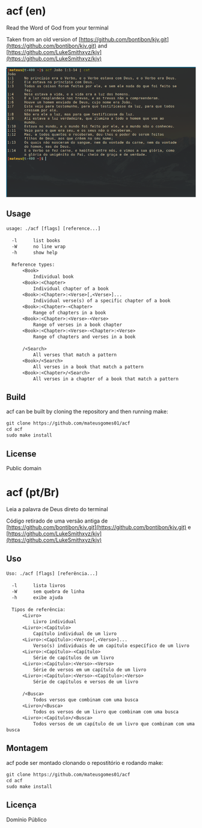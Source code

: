 # acf (en)

Read the Word of God from your terminal

Taken from an old version of [https://github.com/bontibon/kjv.git](https://github.com/bontibon/kjv.git) and [https://github.com/LukeSmithxyz/kjv](https://github.com/LukeSmithxyz/kjv)

![acf](acf.png)

## Usage

    usage: ./acf [flags] [reference...]

      -l      list books
      -W      no line wrap
      -h      show help

      Reference types:
          <Book>
              Individual book
          <Book>:<Chapter>
              Individual chapter of a book
          <Book>:<Chapter>:<Verse>[,<Verse>]...
              Individual verse(s) of a specific chapter of a book
          <Book>:<Chapter>-<Chapter>
              Range of chapters in a book
          <Book>:<Chapter>:<Verse>-<Verse>
              Range of verses in a book chapter
          <Book>:<Chapter>:<Verse>-<Chapter>:<Verse>
              Range of chapters and verses in a book

          /<Search>
              All verses that match a pattern
          <Book>/<Search>
              All verses in a book that match a pattern
          <Book>:<Chapter>/<Search>
              All verses in a chapter of a book that match a pattern

## Build

acf can be built by cloning the repository and then running make:

    git clone https://github.com/mateusgomes01/acf
    cd acf
    sudo make install

## License

Public domain

# acf (pt/Br)

Leia a palavra de Deus direto do terminal

Código retirado de uma versão antiga de [https://github.com/bontibon/kjv.git](https://github.com/bontibon/kjv.git) e [https://github.com/LukeSmithxyz/kjv](https://github.com/LukeSmithxyz/kjv)

## Uso

    Uso: ./acf [flags] [referência...]

      -l      lista livros
      -W      sem quebra de linha
      -h      exibe ajuda

      Tipos de referência:
          <Livro>
              Livro individual
          <Livro>:<Capítulo>
              Capítulo individual de um livro
          <Livro>:<Capítulo>:<Verso>[,<Verso>]...
              Verso(s) individuais de um capítulo específico de um livro
          <Livro>:<Capítulo>-<Capítulo>
              Série de capítulos de um livro
          <Livro>:<Capítulo>:<Verso>-<Verso>
              Série de versos em um capítulo de um livro
          <Livro>:<Capítulo>:<Verso>-<Capítulo>:<Verso>
              Série de capítulos e versos de um livro

          /<Busca>
              Todos versos que combinam com uma busca
          <Livro>/<Busca>
              Todos os versos de um livro que combinam com uma busca
          <Livro>:<Capítulo>/<Busca>
              Todos versos de um capítulo de um livro que combinam com uma busca

## Montagem

acf pode ser montado clonando o repostitório e rodando make:

    git clone https://github.com/mateusgomes01/acf
    cd acf
    sudo make install

## Licença

Domínio Público
